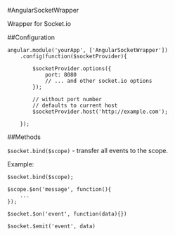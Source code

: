 #AngularSocketWrapper

Wrapper for Socket.io

##Configuration

	angular.module('yourApp', ['AngularSocketWrapper'])
		.config(function($socketProvider){

			$socketProvider.options({
				port: 8080
				// ... and other socket.io options
			});

			// without port number
			// defaults to current host
			$socketProvider.host('http://example.com');

		});



##Methods

`$socket.bind($scope)` - transfer all events to the scope.

Example:

	$socket.bind($scope);

	$scope.$on('message', function(){
		...
	});


`$socket.$on('event', function(data){})`

`$socket.$emit('event', data)`
